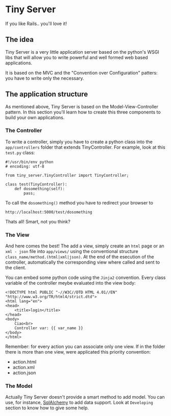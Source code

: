 Tiny Server
===========

If you like Rails.. you'll love it!

The idea
--------

Tiny Server is a very little application server based on the python's WSGI libs that will allow you to write powerful and well formed web based applications.

It is based on the MVC and the "Convention over Configuration" patters: you have to write only the necessary.

The application structure
-------------------------

As mentioned above, Tiny Server is based on the Model-View-Controller pattern. In this section you'll learn how to create this three components to build your own applications.

### The Controller

To write a controller, simply you have to create a python class into the `app/controllers` folder that extends TinyController. For example, look at this `test.py` class:

	#!/usr/bin/env python
	# encoding: utf-8

	from tiny_server.TinyController import TinyController;

	class test(TinyController):
		def dosomething(self):
			pass;

To call the `dosomething()` method you have to redirect your browser to

	http://localhost:5000/test/dosomething

Thats all! Smart, not you think?

### The View

And here comes the best! The add a view, simply create an `html` page or an `xml - json` file into `app/views/` using the conventional structure `class_name/method.(html|xml|json)`. At the end of the esecution of the controller, automatically the corresponding view where called and sent to the client. 

You can embed some python code using the `Jinja2` convention. Every class variable of the controller meybe evaluated into the view body:

	<!DOCTYPE html PUBLIC "-//W3C//DTD HTML 4.01//EN" "http://www.w3.org/TR/html4/strict.dtd">
	<html lang="en">
	<head>
		<title>login</title>
	</head>
	<body>
		Ciao<br>
		Controller var: {{ var_name }}
	</body>
	</html>

Remember: for every action you can associate only one view. If in the folder there is more than one view, were applicated this priority convention:

* action.html
* action.xml
* action.json

### The Model

Actually Tiny Server doesn't provide a smart method to add model. You can use, for instance, [SqlAlchemy](http://www.sqlalchemy.org/) to add data support. Look at `Developing` section to know how to give some help.

